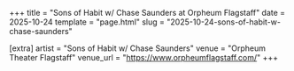 +++
title = "Sons of Habit w/ Chase Saunders at Orpheum Flagstaff"
date = 2025-10-24
template = "page.html"
slug = "2025-10-24-sons-of-habit-w-chase-saunders"

[extra]
artist = "Sons of Habit w/ Chase Saunders"
venue = "Orpheum Theater Flagstaff"
venue_url = "https://www.orpheumflagstaff.com/"
+++
